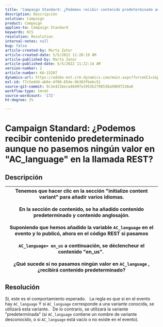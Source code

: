 ```yaml
---
title: 'Campaign Standard: ¿Podemos recibir contenido predeterminado aunque no pasemos ningún valor en "AC_language" en la llamada REST?'
description: Descripción
solution: Campaign
product: Campaign
applies-to: Campaign Standard
keywords: KCS
resolution: Resolution
internal-notes: null
bug: false
article-created-by: Marta Zator
article-created-date: 5/5/2022 11:20:19 AM
article-published-by: Marta Zator
article-published-date: 5/5/2022 11:22:14 AM
version-number: 2
article-number: KA-15207
dynamics-url: https://adobe-ent.crm.dynamics.com/main.aspx?forceUCI=1&pagetype=entityrecord&etn=knowledgearticle&id=64ef1f53-65cc-ec11-a7b5-6045bd00dbbc
exl-id: f7c5edd4-ab6e-4f80-85de-9b383fbebc51
source-git-commit: 0c3e421beca46d9fe1952b1f98538a50697216a0
workflow-type: tm+mt
source-wordcount: '172'
ht-degree: 2%

---
```


# Campaign Standard: ¿Podemos recibir contenido predeterminado aunque no pasemos ningún valor en &quot;AC_language&quot; en la llamada REST?

## Descripción



| Tenemos que hacer clic en la sección &quot;initialize content variant&quot; para añadir varios idiomas.<br>   <br>  En la sección de contenido, se ha añadido contenido predeterminado y contenido anglosajón.<br>   <br>  Suponiendo que hemos añadido la variable `AC_language` en el evento y lo publicó, ahora en el código REST si pasamos<br><br>  `AC_language= en_us` a continuación, se déclencheur el contenido &quot;en_us&quot;. <br><br>  ¿Qué sucede si no pasamos ningún valor en `AC_language` , ¿recibirá contenido predeterminado? |
| --- |



## Resolución


Sí, este es el comportamiento esperado.
 
La regla es que si en el evento hay `AC_language` Y si `AC_language` corresponde a una variante conocida, se utilizará esta variante.
 
De lo contrario, se utilizará la variante &quot;predeterminada&quot; (si `AC_language` contiene un nombre de variante desconocido, o si `AC_language` está vacío o no existe en el evento).
